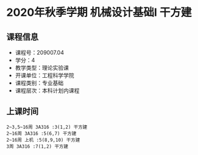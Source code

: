 # 2020年秋季学期 机械设计基础I 干方建






## 课程信息

- 课程号：209007.04
- 学分：4
- 教学类型：理论实验课
- 开课单位：工程科学学院
- 课程类别：专业基础
- 课程层次：本科计划内课程

## 上课时间

```
2~3,5~16周 3A316 :3(1,2) 干方建
2~16周 3A316 :5(6,7) 干方建
2~16周 上机 :5(8,9,10) 干方建
3周 3A316 :7(1,2) 干方建
```

